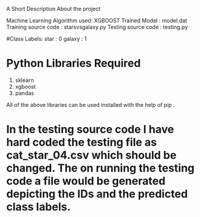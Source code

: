  A Short Description About the project

 Machine Learning Algorithm used: XGBOOST
 Trained Model                  : model.dat
 Training source code 			: starsvsgalaxy.py
 Testing source code 			: testing.py


 #Class Labels:
 star : 0
 galaxy : 1


 # Python Libraries Required
 1. sklearn
 2. xgboost
 3. pandas

 All of the above libraries can be used installed with the help of pip .

 # In the testing source code I have hard coded the testing file as cat_star_04.csv which should be changed. The on running the testing code a file would be generated depicting the IDs and the predicted class labels.